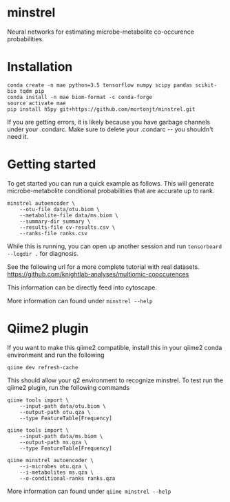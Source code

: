 # minstrel
Neural networks for estimating microbe-metabolite co-occurence probabilities.

# Installation
```
conda create -n mae python=3.5 tensorflow numpy scipy pandas scikit-bio tqdm pip
conda install -n mae biom-format -c conda-forge
source activate mae
pip install h5py git+https://github.com/mortonjt/minstrel.git
```

If you are getting errors, it is likely because you have garbage channels under your .condarc.  Make sure to delete your .condarc -- you shouldn't need it.

# Getting started

To get started you can run a quick example as follows.  This will generate
microbe-metabolite conditional probabilities that are accurate up to rank.

```
minstrel autoencoder \
	--otu-file data/otu.biom \
	--metabolite-file data/ms.biom \
	--summary-dir summary \
	--results-file cv-results.csv \
	--ranks-file ranks.csv
```

While this is running, you can open up another session and run `tensorboard --logdir .` for diagnosis.

See the following url for a more complete tutorial with real datasets.
https://github.com/knightlab-analyses/multiomic-cooccurences


This information can be directly feed into cytoscape.

More information can found under `minstrel --help`

# Qiime2 plugin

If you want to make this qiime2 compatible, install this in your
qiime2 conda environment and run the following

```
qiime dev refresh-cache
```

This should allow your q2 environment to recognize minstrel.  To test run
the qiime2 plugin, run the following commands

```
qiime tools import \
	--input-path data/otu.biom \
	--output-path otu.qza \
	--type FeatureTable[Frequency]

qiime tools import \
	--input-path data/ms.biom \
	--output-path ms.qza \
	--type FeatureTable[Frequency]

qiime minstrel autoencoder \
	--i-microbes otu.qza \
	--i-metabolites ms.qza \
	--o-conditional-ranks ranks.qza
```

More information can found under `qiime minstrel --help`
